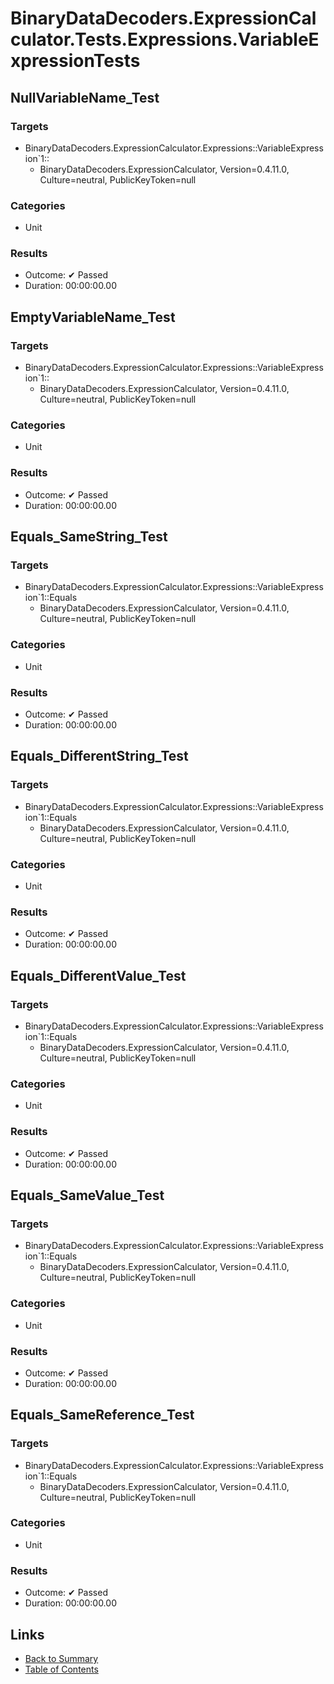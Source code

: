 # BinaryDataDecoders.ExpressionCalculator.Tests.Expressions.VariableExpressionTests

## NullVariableName_Test

### Targets

* BinaryDataDecoders.ExpressionCalculator.Expressions::VariableExpression`1::
  * BinaryDataDecoders.ExpressionCalculator, Version=0.4.11.0, Culture=neutral, PublicKeyToken=null

### Categories

* Unit

### Results

* Outcome: ✔ Passed
* Duration: 00:00:00.00

## EmptyVariableName_Test

### Targets

* BinaryDataDecoders.ExpressionCalculator.Expressions::VariableExpression`1::
  * BinaryDataDecoders.ExpressionCalculator, Version=0.4.11.0, Culture=neutral, PublicKeyToken=null

### Categories

* Unit

### Results

* Outcome: ✔ Passed
* Duration: 00:00:00.00

## Equals_SameString_Test

### Targets

* BinaryDataDecoders.ExpressionCalculator.Expressions::VariableExpression`1::Equals
  * BinaryDataDecoders.ExpressionCalculator, Version=0.4.11.0, Culture=neutral, PublicKeyToken=null

### Categories

* Unit

### Results

* Outcome: ✔ Passed
* Duration: 00:00:00.00

## Equals_DifferentString_Test

### Targets

* BinaryDataDecoders.ExpressionCalculator.Expressions::VariableExpression`1::Equals
  * BinaryDataDecoders.ExpressionCalculator, Version=0.4.11.0, Culture=neutral, PublicKeyToken=null

### Categories

* Unit

### Results

* Outcome: ✔ Passed
* Duration: 00:00:00.00

## Equals_DifferentValue_Test

### Targets

* BinaryDataDecoders.ExpressionCalculator.Expressions::VariableExpression`1::Equals
  * BinaryDataDecoders.ExpressionCalculator, Version=0.4.11.0, Culture=neutral, PublicKeyToken=null

### Categories

* Unit

### Results

* Outcome: ✔ Passed
* Duration: 00:00:00.00

## Equals_SameValue_Test

### Targets

* BinaryDataDecoders.ExpressionCalculator.Expressions::VariableExpression`1::Equals
  * BinaryDataDecoders.ExpressionCalculator, Version=0.4.11.0, Culture=neutral, PublicKeyToken=null

### Categories

* Unit

### Results

* Outcome: ✔ Passed
* Duration: 00:00:00.00

## Equals_SameReference_Test

### Targets

* BinaryDataDecoders.ExpressionCalculator.Expressions::VariableExpression`1::Equals
  * BinaryDataDecoders.ExpressionCalculator, Version=0.4.11.0, Culture=neutral, PublicKeyToken=null

### Categories

* Unit

### Results

* Outcome: ✔ Passed
* Duration: 00:00:00.00

## Links

* [Back to Summary](../Summary.md)
* [Table of Contents](../../TOC.md)
